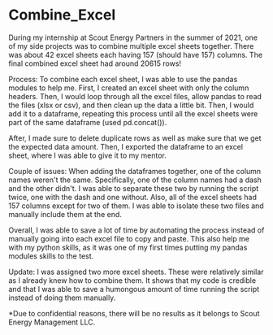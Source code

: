 # Combine_Excel

During my internship at Scout Energy Partners in the summer of 2021, one of my side projects was to combine multiple excel sheets together. There was about 42 excel sheets each having 157 (should have 157) columns. The final combined excel sheet had around 20615 rows!

Process:
To combine each excel sheet, I was able to use the pandas modules to help me. First, I created an excel sheet with only the column headers. Then, I would loop through all the excel files, allow pandas to read the files (xlsx or csv), and then clean up the data a little bit. Then, I would add it to a dataframe, repeating this process until all the excel sheets were part of the same dataframe (used pd.concat()). 

After, I made sure to delete duplicate rows as well as make sure that we get the expected data amount. Then, I exported the dataframe to an excel sheet, where I was able to give it to my mentor.

Couple of issues: When adding the dataframes together, one of the column names weren't the same. Specifically, one of the column names had a dash and the other didn't.
I was able to separate these two by running the script twice, one with the dash and one without. Also, all of the excel sheets had 157 columns except for two of them. I was able to isolate these two files and manually include them at the end. 

Overall, I was able to save a lot of time by automating the process instead of manually going into each excel file to copy and paste. This also help me with my python skills, as it was one of my first times putting my pandas modules skills to the test.


Update: 
I was assigned two more excel sheets. These were relatively similar as I already knew how to combine them. It shows that my code is credible and that I was able to save a humongous amount of time running the script instead of doing them manually.

*Due to confidential reasons, there will be no results as it belongs to Scout Energy Management LLC.
